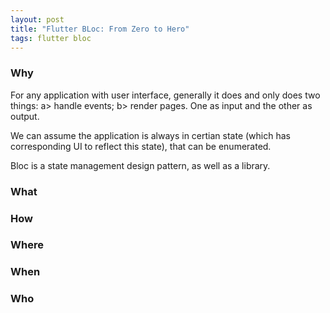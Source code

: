 ```yaml
---
layout: post
title: "Flutter BLoc: From Zero to Hero"
tags: flutter bloc
---
```




### Why

For any application with user interface, generally it does and only does two things: a> handle events; b> render pages. One as input and the other as output.

We can assume the application is always in certian state (which has corresponding UI to reflect this state), that can be enumerated. 

Bloc is a state management design pattern, as well as a library.


### What



### How



### Where


### When



### Who
